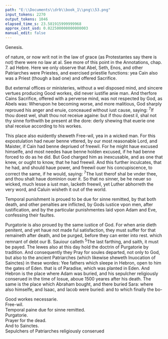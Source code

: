 ```yaml
---
path: "E:\\Documents\\drb\\book_1\\png\\53.png"
input_tokens: 2270
output_tokens: 1046
elapsed_time_s: 23.581915999999968
approx_cost_usd: 0.022500000000000003
manual_edit: false
---
```

Genesis.

of nature, or now writ not in the law of grace (as Protestantes say there is not) there were no law at al. See more of this point in the Annotations, chap. 7. ad Hebre. Here we only observe that Abel, Seth, Enos, and other Patriarches were Priestes, and exercised priestlie functions: yea Cain also was a Priest (though a bad one) and offered Sacrifice.

But external offices or ministeries, without a wel disposed mind, and sincere vertues producing Good workes, did never iustifie anie man. And therfore Cains Sacrifice, offered with a perverse mind, was not respected by God, as Abels was: Wherupon he becoming worse, and more malitious, God sharply reproued his anger and enuie, conceaued without iust cause, saying: <sup>7</sup>If thou doest wel, shalt thou not receiue againe: but if thou doest il, shal not thy sinne forthwith be present at the dore: derly shewing that euerie one shal receiue according to his workes.

This place also euidently sheweth Free-wil, yea in a wicked man. For this expostulation had neuer benne vttered, by our most reasonable Lord, and Maister, if Cain had benne depriued of freewil. For he might haue excused himselfe, and most needes haue benne holden excused, if he had benne forced to do as he did. But God charged him as inexcusable, and as one that knew, or ought to know, that he had freewil. And this further inculcates, that he had, and should haue power, and freewil ouer his concupiscence, to correct the same, if he would, saying: <sup>7</sup>The lust therof shal be vnder thee, and thou shalt haue dominion ouer it. So that no sinner, be he neuer so wicked, much lesse a iust man, lacketh freewil, yet Luther abhorreth the very word, and Caluin wisheth it out of the world.

Temporal punishment is proued to be due for sinne remitted, by that both death, and other penalties are inflicted, by Gods iustice vpon men, after iustification, and by the particular punishmentes laid vpon Adam and Eve, confessing their faultes.

Purgatorie is also proued by the same iustice of God. For when anie dieth penitent, and yet haue not made ful satisfaction, they must suffer for that remaineth after death, and be purged, before they can enter into rest. which remnant of debt our B. Sauiour calleth <sup>5</sup>The last farthing, and saith, it must be payed. The Iewes also at this day hold the doctrin of Purgatorie by tradition. And consequently they Pray for soules departed, not only to God, but also to the ancient Patriarches (which likewise sheweth Inuocation of Sainctes) in these wordes: Yee fathers which sleepe in Hebron, open to him the gates of Eden. that is of Paradise, which was planted in Eden. And Hebron is the place where Adam was buried, and his sepulcher religiously conserued in the time of Iosue, aboue 1500 yeares after his death. The same is the place which Abraham bought, and there buried Sara: where also himselfe, and Isaac, and Iacob were buried: and to which finally the bo-

[^1]: Gen. 4.

[^2]: Exlibris de abroganda missa.

[^3]: Li 2. Instit. c. 2. par. 8.

[^4]: Gen. 3.

[^5]: Matt. 5.

[^6]: Officio pro defunctis.

[^7]: Iosue 14.

[^8]: Gen. 23.

<aside>Good workes necessarie.</aside>

<aside>Free-wil.</aside>

<aside>Temporal paine due for sinne remitted.</aside>

<aside>Purgatorie.</aside>

<aside>Prayer for the dead.</aside>

<aside>And to Sainctes.</aside>

<aside>Sepulchers of Patriarches religiously conserued</aside>